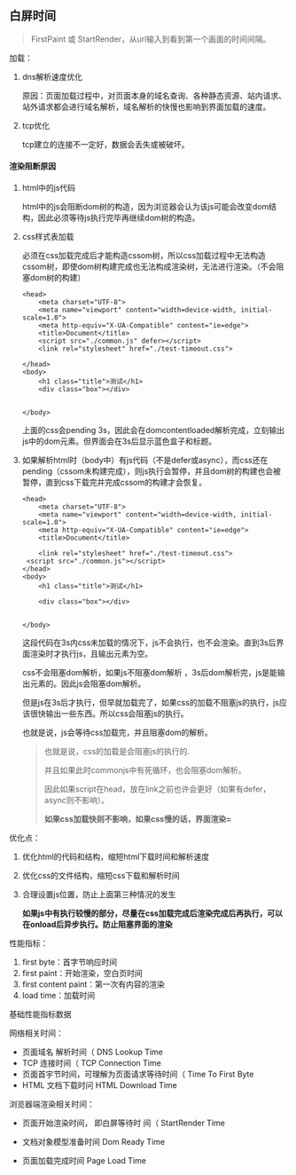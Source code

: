 ## 白屏时间

> FirstPaint 或 StartRender，从url输入到看到第一个画面的时间间隔。

加载：

1. dns解析速度优化

   原因：页面加载过程中，对页面本身的域名查询、各种静态资源、站内请求、站外请求都会进行域名解析，域名解析的快慢也影响到界面加载的速度。

2. tcp优化

   tcp建立的连接不一定好，数据会丢失或被破坏。

#### 渲染阻断原因

1. html中的js代码

   html中的js会阻断dom树的构造，因为浏览器会认为该js可能会改变dom结构，因此必须等待js执行完毕再继续dom树的构造。

2. css样式表加载

   必须在css加载完成后才能构造cssom树，所以css加载过程中无法构造cssom树，即使dom树构建完成也无法构成渲染树，无法进行渲染。（不会阻塞dom树的构建）

   ```
   <head>
       <meta charset="UTF-8">
       <meta name="viewport" content="width=device-width, initial-scale=1.0">
       <meta http-equiv="X-UA-Compatible" content="ie=edge">
       <title>Document</title>
       <script src="./common.js" defer></script>
       <link rel="stylesheet" href="./test-timeout.css">
   
   </head>
   <body>
       <h1 class="title">测试</h1>
       <div class="box"></div>
   
   
   </body>
   ```

   上面的css会pending 3s，因此会在domcontentloaded解析完成，立刻输出js中的dom元素。但界面会在3s后显示蓝色盒子和标题。

3. 如果解析html时（body中）有js代码（不是defer或async），而css还在pending（cssom未构建完成），则js执行会暂停，并且dom树的构建也会被暂停，直到css下载完并完成cssom的构建才会恢复。

   ```
   <head>
       <meta charset="UTF-8">
       <meta name="viewport" content="width=device-width, initial-scale=1.0">
       <meta http-equiv="X-UA-Compatible" content="ie=edge">
       <title>Document</title>
   
       <link rel="stylesheet" href="./test-timeout.css">
   	<script src="./common.js"></script>
   </head>
   <body>
       <h1 class="title">测试</h1>
   
       <div class="box"></div>
       
   
   </body>
   ```

   这段代码在3s内css未加载的情况下，js不会执行，也不会渲染。直到3s后界面渲染时才执行js，且输出元素为空。

   css不会阻塞dom解析，如果js不阻塞dom解析 ，3s后dom解析完，js是能输出元素的。因此js会阻塞dom解析。
   
   但是js在3s后才执行，但早就加载完了，如果css的加载不阻塞js的执行，js应该很快输出一些东西。所以css会阻塞js的执行。
   
   也就是说，js会等待css加载完，并且阻塞dom的解析。
   
   >  也就是说，css的加载是会阻塞js的执行的.
   >
   >  并且如果此时commonjs中有死循环，也会阻塞dom解析。
   >
   >  因此如果script在head，放在link之前也许会更好（如果有defer，async则不影响）。
   >
   >  **如果css加载快则不影响，如果css慢的话，界面渲染=**

优化点：

1. 优化html的代码和结构，缩短html下载时间和解析速度

2. 优化css的文件结构，缩短css下载和解析时间

3. 合理设置js位置，防止上面第三种情况的发生

   **如果js中有执行较慢的部分，尽量在css加载完成后渲染完成后再执行，可以在onload后异步执行。防止阻塞界面的渲染**

性能指标：

1. first byte：首字节响应时间
2. first paint：开始渲染，空白页时间
3. first content paint：第一次有内容的渲染
4. load time：加载时间

 基础性能指标数据 

网络相关时间： 

- 页面域名 解析时间（ DNS Lookup Time
- TCP 连接时间（ TCP Connection Time 
- 页面首宇节时间，可理解为页面请求等待时间（ Time To First Byte 
- HTML 文档下载时问 HTML Download Time

浏览器端渲染相关时间：

- 页面开始渲染时间， 即白屏等待时 间（ StartRender Time 

- 文档对象模型准备时间 Dom Ready Time 

- 页面加载完成时间 Page Load Time 

